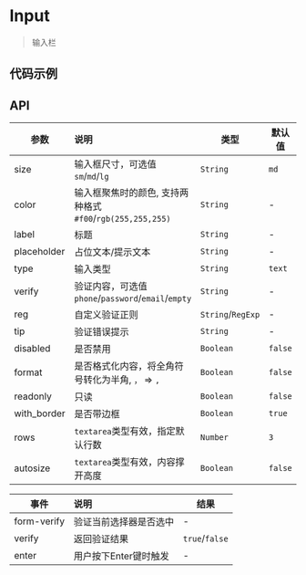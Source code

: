 # Input

> 输入栏

## 代码示例

<test></test>

<script>
  import test from '@/pages/demo/Input.vue';

  export default {
    components: {
      test
    }
  }
</script>

## API

| 参数 | 说明 | 类型 | 默认值 |
| ----|:-----| ---- | ---- |
| size | 输入框尺寸，可选值 `sm`/`md`/`lg` | `String` | `md` |
| color | 输入框聚焦时的颜色, 支持两种格式`#f00`/`rgb(255,255,255)` | `String` | - |
| label | 标题 | `String` | - |
| placeholder | 占位文本/提示文本 | `String` | - |
| type | 输入类型 | `String` | `text` |
| verify | 验证内容，可选值 `phone`/`password`/`email`/`empty` | `String` | - |
| reg | 自定义验证正则 | `String`/`RegExp` | - |
| tip | 验证错误提示 | `String` | - |
| disabled | 是否禁用 | `Boolean` | `false` |
| format | 是否格式化内容，将全角符号转化为半角, `，` => `,` | `Boolean` | `false` |
| readonly | 只读 | `Boolean` | `false` |
| with_border | 是否带边框 | `Boolean` | `true` |
| rows | `textarea`类型有效，指定默认行数 | `Number` | `3` |
| autosize | `textarea`类型有效，内容撑开高度 | `Boolean` | `false` |

| 事件 | 说明 | 结果 |
| ----|:-----| ---- |
| form-verify | 验证当前选择器是否选中 | - |
| verify | 返回验证结果 | `true`/`false` |
| enter | 用户按下Enter键时触发 | - | 




